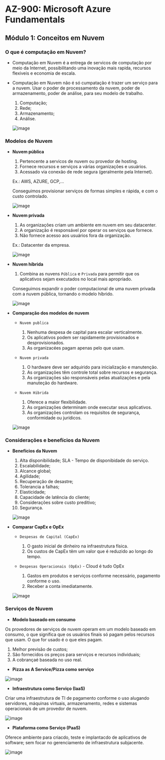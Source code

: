 # AZ-900: Microsoft Azure Fundamentals

## Módulo 1: Conceitos em Nuvem

### O que é computação em Nuvem?

- Computação em Nuvem é a entrega de servicos de computação por meio da Internet, possibilitando uma inovação mais rapida, recursos flexiveis e economia de escala.

- Computação em Nuvem não é só cumpatação é trazer um serviço para a nuvem. Usar o poder de processamento da nuvem, poder de armazenamento, poder de análise, para seu modelo de trabalho.
  
  1. Computação;
  2. Rede;
  3. Armazenamento;
  4. Análise.
  
  ![image](https://user-images.githubusercontent.com/86172286/193884554-f0795cb0-b998-4986-9c3b-9470b025ce8e.png)

### Modelos de Nuvem

- **Nuvem pública**

  1. Pertencente a servicos de nuvem ou provedor de hosting.
  2. Fornece recursos e serviços a várias organizações e usuários.
  3. Acessado via conexão de rede segura (geralmente pela Internet).

  Ex.: AWS, AZURE, GCP,...

  Conseguimos provisionar serviços de formas simples e rápida, e com o custo controlado.

  ![image](https://user-images.githubusercontent.com/86172286/193884605-426f3c54-2632-4d49-8eb3-a005aba02bc3.png)

- **Nuvem privada**

  1. As organizações criam um ambiente em nuvem em seu datacenter.
  2. A organização é responsável por operar os serviços que fornece.
  3. Não fornece acesso aos usuários fora da organização.

  Ex.: Datacenter da empresa.
  
  ![image](https://user-images.githubusercontent.com/86172286/193886043-c4a11bad-e9a4-4021-8d7c-b71febed0158.png)

- **Nuvem híbrida**

  1. Combina as nuvens `Pública` e `Privada` para permitir que os aplicativos sejam executados no local mais apropriado.

  Conseguimos expandir o poder computacional de uma nuvem privada com a nuvem pública, tornando o modelo híbrido.

  ![image](https://user-images.githubusercontent.com/86172286/193886141-1a07399d-2cde-4070-9c3a-0eeb071be7de.png)


- **Comparação dos modelos de nuvem**

  - `Nuvem publica`
    1. Nenhuma despesa de capital para escalar verticalmente.
    2. Os aplicativos podem ser rapidamente provisionados e desprovisionados.
    3. As organizacées pagam apenas pelo que usam.
    
  - `Nuvem privada`
    1. O hardware deve ser adquirido para inicialização e manutenção.
    2. As organizações têm controle total sobre recursos e segurança.
    3. As organizações são responsáveis pelas atualizações e pela manuteção do hardware.

  - `Nuvem Hibrida`
    1. Oferece a maior flexibilidade.
    2. As organizações determinam onde executar seus aplicativos.
    3. As organizações controlam os requisitos de segurança, conformidade ou jurídicos.

  ![image](https://user-images.githubusercontent.com/86172286/193887476-a459b9c3-90cf-4e6b-88eb-1b3d0b9fa17f.png)
  
### Considerações e benefícios da Nuvem

- **Benefícios da Nuvem**

  1. Alta disponibilidade; SLA - Tempo de disponibidade do serviço.
  2. Escalabilidade;
  3. Alcance global;
  4. Agilidade;
  5. Recuperação de desastre;
  6. Tolerancia a falhas;
  7. Elasticidade;
  8. Capacidade de latência do cliente;
  9. Considerações sobre custo preditivo;
  10. Segurança.

  ![image](https://user-images.githubusercontent.com/86172286/193890083-7c22bbd3-d989-4224-9441-e1cfd24f6155.png)

- **Comparar CapEx e OpEx**

  - `Despesas de Capital (CapEx)`
    1. O gasto inicial de dinheiro na infraestrutura física.
    2. Os custos de CapEx têm um valor que é reduzido ao longo do tempo.

  - `Despesas Operacionais (OpEx)` - Cloud é tudo OpEx
    1. Gastos em produtos e serviços conforme necessário, pagamento conforme o uso.
    2. Receber a conta imediatamente.

  ![image](https://user-images.githubusercontent.com/86172286/193890143-58a86f2e-a6de-4559-82bc-f862a960f47a.png)

### Serviços de Nuvem

- **Modelo baseado em consumo**

Os provedores de serviços de nuvem operam em um modelo baseado em consumo, o que significa que os usuários finais só pagam pelos recursos que usam. O que for usado é o que eles pagam.

  1. Melhor previsão de custos; 
  2. São fornecidos os preços para serviços e recursos individuais;
  3. A cobrançaé baseada no uso real.

- **Pizza as A Service/Pizza como serviço**

![image](https://user-images.githubusercontent.com/86172286/193891560-e24531a4-b4fb-4949-b690-8516e2fc73d2.png)


- **Infraestrutura como Serviço (IaaS)**

Criar uma infraestrutura de TI de pagamento conforme o uso alugando servidores, máquinas virtuais, armazenamento, redes e sistemas operacionais de um provedor
de nuvem.

![image](https://user-images.githubusercontent.com/86172286/193891924-9dcdd9e8-bf5e-499d-8c2b-b1fb7fe6e3ed.png)

- **Plataforma como Serviço (PaaS)**

Oferece ambiente para criacdo, teste e implantacdo de aplicativos de software; sem focar no gerenciamento de infraestrutura subjacente.

![image](https://user-images.githubusercontent.com/86172286/193892404-9842ccb3-d006-4fb7-84a4-da0cad015050.png)

